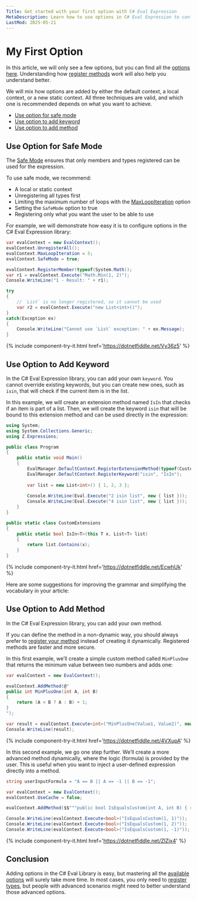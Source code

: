 ```yaml
---
Title: Get started with your first option with C# Eval Expression
MetaDescription: Learn how to use options in C# Eval Expression to configure your eval context to align with your scenarios and requirements.
LastMod: 2025-05-21
---
```


# My First Option

In this article, we will only see a few options, but you can find all the [options here](/options). Understanding how [register methods](https://eval-expression.net/register-unregister) work will also help you understand better.

We will mix how options are added by either the default context, a local context, or a new static context. All three techniques are valid, and which one is recommended depends on what you want to achieve.

- [Use option for safe mode](#use-option-for-safe-mode)
- [Use option to add keyword](#use-option-to-add-keyword)
- [Use option to add method](#use-option-to-add-method)

## Use Option for Safe Mode

The [Safe Mode](/options#safemode) ensures that only members and types registered can be used for the expression.

To use safe mode, we recommend:
- A local or static context
- Unregistering all types first
- Limiting the maximum number of loops with the [MaxLoopIteration](/options#maxloopiteration) option
- Setting the `SafeMode` option to true
- Registering only what you want the user to be able to use

For example, we will demonstrate how easy it is to configure options in the C# Eval Expression library:

```csharp
var evalContext = new EvalContext();
evalContext.UnregisterAll();
evalContext.MaxLoopIteration = 5;
evalContext.SafeMode = true;

evalContext.RegisterMember(typeof(System.Math));
var r1 = evalContext.Execute("Math.Min(1, 2)");
Console.WriteLine("1 - Result: " + r1);

try
{
	// `List` is no longer registered, so it cannot be used
	var r2 = evalContext.Execute("new List<int>()");
}
catch(Exception ex)
{
	Console.WriteLine("Cannot use `List` exception: " + ex.Message);
}
```

{% include component-try-it.html href='https://dotnetfiddle.net/Vy36z5' %}

## Use Option to Add Keyword

In the C# Eval Expression library, you can add your own `keyword`. You cannot override existing keywords, but you can create new ones, such as `isin`, that will check if the current item is in the list. 

In this example, we will create an extension method named `IsIn` that checks if an item is part of a list. Then, we will create the keyword `isin` that will be bound to this extension method and can be used directly in the expression:

```csharp
using System;
using System.Collections.Generic;
using Z.Expressions;

public class Program
{
	public static void Main()
	{
		EvalManager.DefaultContext.RegisterExtensionMethod(typeof(CustomExtensions));
		EvalManager.DefaultContext.RegisterKeyword("isin", "IsIn");
		
		var list = new List<int>() { 1, 2, 3 };
		
		Console.WriteLine(Eval.Execute("2 isin list", new { list }));
		Console.WriteLine(Eval.Execute("4 isin list", new { list }));
	}
}

public static class CustomExtensions
{
	public static bool IsIn<T>(this T x, List<T> list)
	{
		return list.Contains(x);
	}
}
```

{% include component-try-it.html href='https://dotnetfiddle.net/EcwhUk' %}

Here are some suggestions for improving the grammar and simplifying the vocabulary in your article:

## Use Option to Add Method

In the C# Eval Expression library, you can add your own method.

If you can define the method in a non-dynamic way, you should always prefer to [register your method](/register-unregister) instead of creating it dynamically. Registered methods are faster and more secure.

In this first example, we’ll create a simple custom method called `MinPlusOne` that returns the minimum value between two numbers and adds one:

```csharp
var evalContext = new EvalContext();	

evalContext.AddMethod(@"
public int MinPlusOne(int A, int B)
{
	return (A < B ? A : B) + 1;
}
");

var result = evalContext.Execute<int>("MinPlusOne(Value1, Value2)", new { Value1 = 1, Value2 = 99 });
Console.WriteLine(result); 
```

{% include component-try-it.html href='https://dotnetfiddle.net/4VXupA' %}

In this second example, we go one step further. We’ll create a more advanced method dynamically, where the logic (formula) is provided by the user. This is useful when you want to inject a user-defined expression directly into a method.

```csharp
string userInputFormula = "A == B || A == -1 || B == -1";

var evalContext = new EvalContext();
evalContext.UseCache = false;		

evalContext.AddMethod($$"""public bool IsEqualsCustom(int A, int B) { return {{userInputFormula}}; }""");

Console.WriteLine(evalContext.Execute<bool>("IsEqualsCustom(1, 1)")); 
Console.WriteLine(evalContext.Execute<bool>("IsEqualsCustom(1, 2)")); 
Console.WriteLine(evalContext.Execute<bool>("IsEqualsCustom(1, -1)")); 
```

{% include component-try-it.html href='https://dotnetfiddle.net/ZlZjx4' %}

## Conclusion

Adding options in the C# Eval Library is easy, but mastering all the [available options](/options) will surely take more time. In most cases, you only need to [register types](/register-unregister), but people with advanced scenarios might need to better understand those advanced options.
